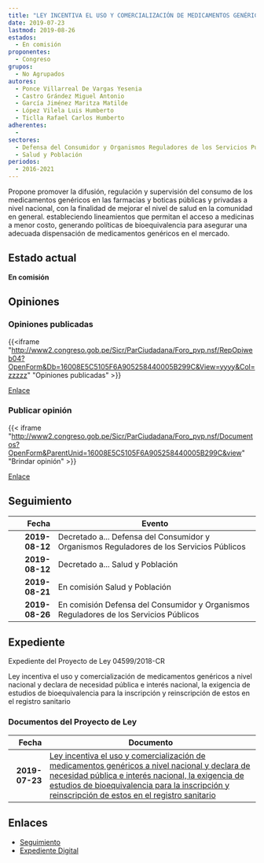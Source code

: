 ```yaml
---
title: "LEY INCENTIVA EL USO Y COMERCIALIZACIÓN DE MEDICAMENTOS GENÉRICOS A NIVEL NACIONAL Y DECLARA DE NECESIDAD PÚBLICA E INTERÉS NACIONAL, LA EXIGENCIA DE ESTUDIOS DE BIOEQUIVALENCIA PARA LA INSCRIPCIÓN Y REINSCRIPCIÓN DE ESTOS EN EL REGISTRO SANITARIO"
date: 2019-07-23
lastmod: 2019-08-26
estados: 
  - En comisión
proponentes: 
  - Congreso
grupos: 
  - No Agrupados
autores: 
  - Ponce Villarreal De Vargas Yesenia
  - Castro Grández Miguel Antonio
  - García Jiménez Maritza Matilde
  - López Vilela Luis Humberto
  - Ticlla Rafael Carlos Humberto
adherentes: 
  - 
sectores: 
  - Defensa del Consumidor y Organismos Reguladores de los Servicios Públicos
  - Salud y Población
periodos: 
  - 2016-2021
---
```


Propone promover la difusión, regulación y supervisión del consumo de los medicamentos genéricos en las farmacias y boticas públicas y privadas a nivel nacional, con la finalidad de mejorar el nivel de salud en la comunidad en general. estableciendo lineamientos que permitan el acceso a medicinas a menor costo, generando políticas de bioequivalencia para asegurar una adecuada dispensación de medicamentos genéricos en el mercado.


## Estado actual

**En comisión**

## Opiniones

### Opiniones publicadas

{{<iframe "http://www2.congreso.gob.pe/Sicr/ParCiudadana/Foro_pvp.nsf/RepOpiweb04?OpenForm&Db=16008E5C5105F6A905258440005B299C&View=yyyy&Col=zzzzz" "Opiniones publicadas" >}}

[Enlace](http://www2.congreso.gob.pe/Sicr/ParCiudadana/Foro_pvp.nsf/RepOpiweb04?OpenForm&Db=16008E5C5105F6A905258440005B299C&View=yyyy&Col=zzzzz)
### Publicar opinión

{{< iframe "http://www2.congreso.gob.pe/Sicr/ParCiudadana/Foro_pvp.nsf/Documentos?OpenForm&ParentUnid=16008E5C5105F6A905258440005B299C&view" "Brindar opinión" >}}

[Enlace](http://www2.congreso.gob.pe/Sicr/ParCiudadana/Foro_pvp.nsf/Documentos?OpenForm&ParentUnid=16008E5C5105F6A905258440005B299C&view)

## Seguimiento

| Fecha | Evento |
|------:|--------|
| **2019-08-12** | Decretado a... Defensa del Consumidor y Organismos Reguladores de los Servicios Públicos|
| **2019-08-12** | Decretado a... Salud y Población|
| **2019-08-21** | En comisión Salud y Población|
| **2019-08-26** | En comisión Defensa del Consumidor y Organismos Reguladores de los Servicios Públicos|


## Expediente

Expediente del Proyecto de Ley 04599/2018-CR

Ley incentiva el uso y comercialización de medicamentos genéricos a nivel nacional y declara de necesidad pública e interés nacional, la exigencia de estudios de bioequivalencia para la inscripción y reinscripción de estos en el registro sanitario


### Documentos del Proyecto de Ley

| Fecha | Documento |
|------:|--------|
| **2019-07-23** | [Ley incentiva el uso y comercialización de medicamentos genéricos a nivel nacional y declara de necesidad pública e interés nacional, la exigencia de estudios de bioequivalencia para la inscripción y reinscripción de estos en el registro sanitario](http://www.leyes.congreso.gob.pe/Documentos/2016_2021/Proyectos_de_Ley_y_de_Resoluciones_Legislativas/PL0459920190723.pdf) |

## Enlaces 

- [Seguimiento](http://www2.congreso.gob.pe/Sicr/TraDocEstProc/CLProLey2016.nsf/f7fff46988ca05b1052578e100829cc7/7f4a9e9ad5d8c256052584400080e038?OpenDocument)
- [Expediente Digital](http://www2.congreso.gob.pe/Sicr/TraDocEstProc/CLProLey2016.nsf/f7fff46988ca05b1052578e100829cc7/7f4a9e9ad5d8c256052584400080e038?OpenDocument&Click=05257FB7005EB655.eb71d0cf91d8294e05256cdf006b5706/$Body/0.1C6C)

